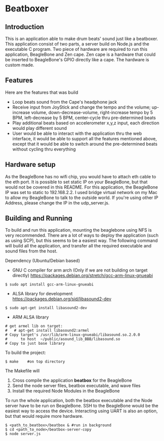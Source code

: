 # Beatboxer

## Introduction
This is an application able to make drum beats' sound just like a beatboxer. This application consist of two parts, a server build on Node.js and the executable C program. Two piece of hardware are required to run this application, BeagleBone and Zen cape. Zen cape is a hardware that could be inserted to BeagleBone's GPIO directly like a cape. The hardware is custom made.

## Features
Here are the features that was build
- Loop beats sound from the Cape's headphone jack
- Receive input from JoyStick and change the tempo and the volume; up-increase volume, down-decrease-volume, right-increase tempo by 5 BPM, left-decrease by 5 BPM, center-cycle thru pre-determined beats
- Play additional beats based on accelerometer x,y,z input, each direction would play different sound
- User would be able to interact with the application thru the web interface, it would be able to support all the features mentioned above, except that it would be able to switch around the pre-determined beats without cycling thru everything

<!--
<p align="center">
<img src="https://raw.githubusercontent.com/jmardjuki/beatboxer/master/images/web_interface.png">
Figure 1: Web Interface
</p>

<p align="center">
<img src="https://raw.githubusercontent.com/jmardjuki/beatboxer/master/images/web_bg.png">
</p><p align="center">
Figure 2: Debug messages from the node server
</p>
-->

## Hardware setup
As the BeagleBone has no wifi chip, you would have to attach eth cable to the eth port. It is possible to set static IP on your BeagleBone, but that would not be covered in this README.
For this application, the BeagleBone IP was set to static to 192.168.2.2. I used bridge virtual network on my Mac to allow my BeagleBone to talk to the outside world.
If you're using other IP Address, please change the IP in the udp_server.js.

## Building and Running
To build and run this application, mounting the beaglebone using NFS is very recommended. There are a lot of ways to deploy the application (such as using SCP), but this seems to be a easiest way. The following command will build all the application, and transfer all the required executable and sound files from the host.

Dependency (Ubuntu/Debian based)
- GNU C compiler for arm arch (Only if we are not building on target directly)
https://packages.debian.org/stretch/gcc-arm-linux-gnueabi
```
$ sudo apt install gcc-arm-linux-gnueabi
```
- ALSA library for development
https://packages.debian.org/sid/libasound2-dev
```
$ sudo apt-get install libasound2-dev
```

- ARM ALSA library
```
# get armel lib on target:
#   # apt-get install libasound2:armel
# Copy target's /usr/lib/arm-linux-gnueabi/libasound.so.2.0.0
#      to host  ~/public/asound_lib_BBB/libasound.so
# Copy to just base library
```

To build the project:
```
$ make    #on top directory
```
The Makefile will
1. Cross compile the application **beatbox** for the BeagleBone
2. Send the node server files, beatbox executable, and wave files
3. Install the required Node Modules in the BeagleBone

To run the whole application, both the beatbox executable and the Node server have to be run on BeagleBone. SSH to the BeagleBone would be the easiest way to access the device. Interacting using UART is also an option, but that would require more hardware.

```
$ <path_to_beatbox>/beatbox & #run in background
$ cd <path_to_node>/beatbox-server-copy
$ node server.js
```
